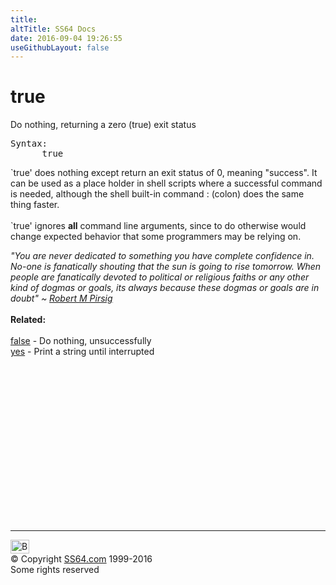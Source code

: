 ```yaml
---
title:
altTitle: SS64 Docs
date: 2016-09-04 19:26:55
useGithubLayout: false
---
```

<!-- #BeginLibraryItem "/Library/head_osx.lbi" --><!-- #EndLibraryItem --><h1>true</h1>
<p>Do nothing, returning a zero (true) exit status</p>
<pre>Syntax:
      true
</pre>
<p> `true' does nothing except return an exit status of 0, meaning "success".  It can be used as a place holder in shell scripts where a 
successful command is needed, although the shell built-in command <span class="code">: </span>(colon) does the same thing faster.<br>
<br>
`true' ignores <b>all</b> command line arguments, since to do otherwise would change expected behavior that
some programmers may be relying on.<br>
</p>
<p><i class="quote">"You are never dedicated to something you have complete 
  confidence in. No-one is fanatically shouting that the sun is going to rise 
  tomorrow. When people are fanatically devoted to political or religious faiths 
  or any other kind of dogmas or goals, its always because these dogmas or goals 
  are in doubt" ~ <i><a href="http://en.wikipedia.org/wiki/Robert_M._Pirsig">Robert M Pirsig</a></i></i><br>
<br>
<b> Related:</b><br>
<br>
<a href="false.html">false</a> - Do nothing, unsuccessfully<br>
<a href="yes.html">yes</a> - Print a string until interrupted </p><!-- #BeginLibraryItem "/Library/foot_osx.lbi" --><p><script async="" src="//pagead2.googlesyndication.com/pagead/js/adsbygoogle.js"></script>
<!-- OSX300 -->
<ins class="adsbygoogle" style="display:inline-block;width:300px;height:250px" data-ad-client="ca-pub-6140977852749469" data-ad-slot="1823340303"></ins>
<script>
(adsbygoogle = window.adsbygoogle || []).push({});
</script></p>
<hr>
<div id="bl" class="footer"><a href="#"><img src="../images/top.png" width="30" height="22" alt="Back to the Top"></a></div>
<div id="br" class="footer, tagline">© Copyright <a href="http://ss64.com/">SS64.com</a> 1999-2016<br>
Some rights reserved</div><!-- #EndLibraryItem -->
